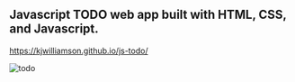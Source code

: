 ## Javascript TODO web app built with HTML, CSS, and Javascript.


https://kjwilliamson.github.io/js-todo/


![todo](https://user-images.githubusercontent.com/24884380/161319456-6cec8e98-b70f-4526-a140-2e935819df83.jpeg)
